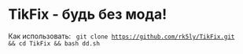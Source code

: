 # TikFix - будь без мода!
Как использовать:
<code>
git clone https://github.com/rk5ly/TikFix.git && cd TikFix && bash dd.sh
</code>
